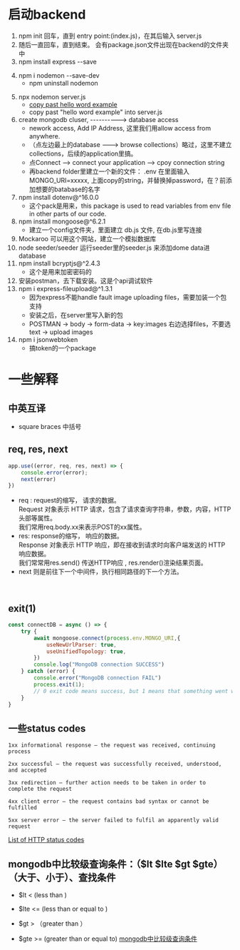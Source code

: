 # 启动backend  
1. npm init 回车，直到 entry point:(index.js)，在其后输入 server.js
2. 随后一直回车，直到结束。 会有package.json文件出现在backend的文件夹中
3. npm install express --save
<!-- dev means only for development environment -->
4. npm i nodemon --save-dev
    - npm uninstall nodemon
<!-- 开始listening on port 3000 输入下面的，开始监听服务器 -->
5. npx nodemon server.js
    - [copy past hello word example](https://expressjs.com/en/starter/hello-world.html)  
    - copy past "hello word example" into server.js  
6. create mongodb cluser, ----------> database access
    - nework access, Add IP Address, 这里我们用allow access from anywhere.
    - （点左边最上的database ---> browse collections）略过，这里不建立collections，后续的application里搞。
    - 点Connect --> connect your application  --> cpoy connection string
    - 再backend folder里建立一个新的文件： .env   在里面输入 MONGO_URI=xxxxx, 上面copy的string，并替换掉password，在？前添加想要的batabase的名字
7. npm install dotenv@^16.0.0 
    - 这个pack是用来，this package is used to read variables from env file in other parts of our code.
8. npm install mongoose@^6.2.1  
    - 建立一个config文件夹，里面建立 db.js 文件, 在db.js里写连接
9. Mockaroo 可以用这个网站，建立一个模拟数据库  
10. node seeder/seeder 运行seeder里的seeder.js 来添加dome data进database
11. npm install bcryptjs@^2.4.3  
    - 这个是用来加密密码的
12. 安装postman，去下载安装。这是个api调试软件
13. npm i express-fileupload@^1.3.1 
    - 因为express不能handle fault image uploading files，需要加装一个包支持
    - 安装之后，在server里写入新的包
    - POSTMAN -> body -> form-data -> key:images 右边选择files，不要选text -> upload images
14. npm i jsonwebtoken
    - 搞token的一个package


# 一些解释
## 中英互译  
- square braces 中括号  
## req, res, next
```js
app.use((error, req, res, next) => {
    console.error(error);
    next(error)
})
```
- req :  request的缩写， 请求的数据。  
    Request 对象表示 HTTP 请求，包含了请求查询字符串，参数，内容，HTTP 头部等属性。  
    我们常用req.body.xx来表示POST的xx属性。  
- res:   response的缩写， 响应的数据。  
    Response 对象表示 HTTP 响应，即在接收到请求时向客户端发送的 HTTP 响应数据。  
    我们常常用res.send() 传送HTTP响应 , res.render()渲染结果页面。  
- next 则是前往下一个中间件，执行相同路径的下一个方法。  
<br>

## exit(1)
```js
const connectDB = async () => {
    try {
        await mongoose.connect(process.env.MONGO_URI,{
            useNewUrlParser: true,
            useUnifiedTopology: true,
        })
        console.log("MongoDB connection SUCCESS")
    } catch (error) {
        console.error("MongoDB connection FAIL")
        process.exit(1);
        // 0 exit code means success, but 1 means that something went wrong and module exports connect
    }
}
```

## 一些status codes
    1xx informational response – the request was received, continuing process

    2xx successful – the request was successfully received, understood, and accepted

    3xx redirection – further action needs to be taken in order to complete the request

    4xx client error – the request contains bad syntax or cannot be fulfilled

    5xx server error – the server failed to fulfil an apparently valid request
    
[List of HTTP status codes](https://en.wikipedia.org/wiki/List_of_HTTP_status_codes)  

## mongodb中比较级查询条件：（$lt $lte $gt $gte）（大于、小于）、查找条件  
- $lt    <   (less  than )

- $lte    <=  (less than  or equal to )

- $gt   >    （greater  than ）

- $gte   >=    (greater  than or   equal to)
[mongodb中比较级查询条件](https://blog.csdn.net/xiongzaiabc/article/details/81186998)  



